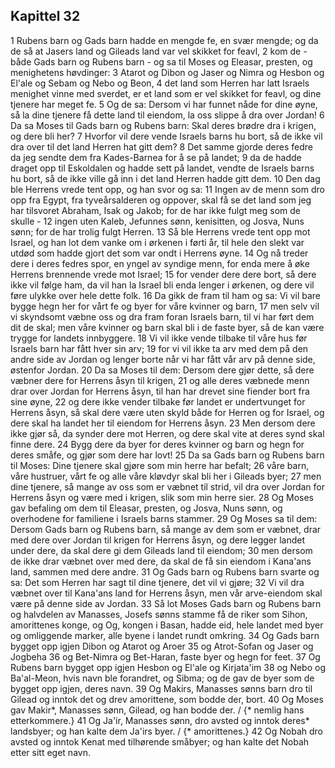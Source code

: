 ## Kapittel 32

1 Rubens barn og Gads barn hadde en mengde fe, en svær mengde; og da de så at Jasers land og Gileads land var vel skikket for feavl,
2 kom de - både Gads barn og Rubens barn - og sa til Moses og Eleasar, presten, og menighetens høvdinger:
3 Atarot og Dibon og Jaser og Nimra og Hesbon og El'ale og Sebam og Nebo og Beon,
4 det land som Herren har latt Israels menighet vinne med sverdet, er et land som er vel skikket for feavl, og dine tjenere har meget fe.
5 Og de sa: Dersom vi har funnet nåde for dine øyne, så la dine tjenere få dette land til eiendom, la oss slippe å dra over Jordan!
6 Da sa Moses til Gads barn og Rubens barn: Skal deres brødre dra i krigen, og dere bli her?
7 Hvorfor vil dere vende Israels barns hu bort, så de ikke vil dra over til det land Herren hat gitt dem?
8 Det samme gjorde deres fedre da jeg sendte dem fra Kades-Barnea for å se på landet;
9 da de hadde draget opp til Eskoldalen og hadde sett på landet, vendte de Israels barns hu bort, så de ikke ville gå inn i det land Herren hadde gitt dem.
10 Den dag ble Herrens vrede tent opp, og han svor og sa:
11 Ingen av de menn som dro opp fra Egypt, fra tyveårsalderen og oppover, skal få se det land som jeg har tilsvoret Abraham, Isak og Jakob; for de har ikke fulgt meg som de skulle -
12 ingen uten Kaleb, Jefunnes sønn, kenisitten, og Josva, Nuns sønn; for de har trolig fulgt Herren.
13 Så ble Herrens vrede tent opp mot Israel, og han lot dem vanke om i ørkenen i førti år, til hele den slekt var utdød som hadde gjort det som var ondt i Herrens øyne.
14 Og nå treder dere i deres fedres spor, en yngel av syndige menn, for enda mere å øke Herrens brennende vrede mot Israel;
15 for vender dere dere bort, så dere ikke vil følge ham, da vil han la Israel bli enda lenger i ørkenen, og dere vil føre ulykke over hele dette folk.
16 Da gikk de fram til ham og sa: Vi vil bare bygge hegn her for vårt fe og byer for våre kvinner og barn,
17 men selv vil vi skyndsomt væbne oss og dra fram foran Israels barn, til vi har ført dem dit de skal; men våre kvinner og barn skal bli i de faste byer, så de kan være trygge for landets innbyggere.
18 Vi vil ikke vende tilbake til våre hus før Israels barn har fått hver sin arv;
19 for vi vil ikke ta arv med dem på den andre side av Jordan og lenger borte når vi har fått vår arv på denne side, østenfor Jordan.
20 Da sa Moses til dem: Dersom dere gjør dette, så dere væbner dere for Herrens åsyn til krigen,
21 og alle deres væbnede menn drar over Jordan for Herrens åsyn, til han har drevet sine fiender bort fra sine øyne,
22 og dere ikke vender tilbake før landet er undertvunget for Herrens åsyn, så skal dere være uten skyld både for Herren og for Israel, og dere skal ha landet her til eiendom for Herrens åsyn.
23 Men dersom dere ikke gjør så, da synder dere mot Herren, og dere skal vite at deres synd skal finne dere.
24 Bygg dere da byer for deres kvinner og barn og hegn for deres småfe, og gjør som dere har lovt!
25 Da sa Gads barn og Rubens barn til Moses: Dine tjenere skal gjøre som min herre har befalt;
26 våre barn, våre hustruer, vårt fe og alle våre kløvdyr skal bli her i Gileads byer;
27 men dine tjenere, så mange av oss som er væbnet til strid, vil dra over Jordan for Herrens åsyn og være med i krigen, slik som min herre sier.
28 Og Moses gav befaling om dem til Eleasar, presten, og Josva, Nuns sønn, og overhodene for familiene i Israels barns stammer.
29 Og Moses sa til dem: Dersom Gads barn og Rubens barn, så mange av dem som er væbnet, drar med dere over Jordan til krigen for Herrens åsyn, og dere legger landet under dere, da skal dere gi dem Gileads land til eiendom;
30 men dersom de ikke drar væbnet over med dere, da skal de få sin eiendom i Kana'ans land, sammen med dere andre.
31 Og Gads barn og Rubens barn svarte og sa: Det som Herren har sagt til dine tjenere, det vil vi gjøre;
32 Vi vil dra væbnet over til Kana'ans land for Herrens åsyn, men vår arve-eiendom skal være på denne side av Jordan.
33 Så lot Moses Gads barn og Rubens barn og halvdelen av Manasses, Josefs sønns stamme få de riker som Sihon, amorittenes konge, og Og, kongen i Basan, hadde eid, hele landet med byer og omliggende marker, alle byene i landet rundt omkring.
34 Og Gads barn bygget opp igjen Dibon og Atarot og Aroer
35 og Atrot-Sofan og Jaser og Jogbeha
36 og Bet-Nimra og Bet-Haran, faste byer og hegn for feet.
37 Og Rubens barn bygget opp igjen Hesbon og El'ale og Kirjata'im
38 og Nebo og Ba'al-Meon, hvis navn ble forandret, og Sibma; og de gav de byer som de bygget opp igjen, deres navn.
39 Og Makirs, Manasses sønns barn dro til Gilead og inntok det og drev amorittene, som bodde der, bort.
40 Og Moses gav Makir*, Manasses sønn, Gilead, og han bodde der. / {* nemlig hans etterkommere.}
41 Og Ja'ir, Manasses sønn, dro avsted og inntok deres* landsbyer; og han kalte dem Ja'irs byer. / {* amorittenes.}
42 Og Nobah dro avsted og inntok Kenat med tilhørende småbyer; og han kalte det Nobah etter sitt eget navn.
